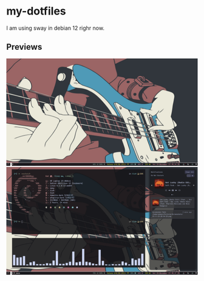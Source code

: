# my-dotfiles
I am using sway in debian 12 righr now.

## Previews

![background](./pic/1.png)
![terminal](./pic/2.png)